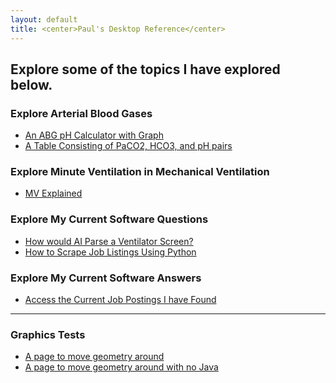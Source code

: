 ```yaml
---
layout: default
title: <center>Paul's Desktop Reference</center>
---
```


<h2>Explore some of the topics I have explored below.</h2>

<h3>Explore Arterial Blood Gases</h3>
<ul>
    <li><a href="ABGpHCalculator.html" title="Interactive pH calculator with visual graphing">An ABG pH Calculator with Graph</a></li>
    <li><a href="abg_table.html" title="Raw data table of PaCO2, HCO3, and pH values">A Table Consisting of PaCO2, HCO3, and pH pairs</a></li>
</ul>

<h3>Explore Minute Ventilation in Mechanical Ventilation</h3>
<ul>
    <li><a href="MinuteVentilationExplained.html" title="A quick tutorial on what Minute Ventilation is for Mechanical Ventilation.">MV Explained</a></li>
</ul>

<h3>Explore My Current Software Questions</h3>
<ul>
    <li><a href="VentScreenOCR.html" title="Using python libraries to extract data from ventilator screens">How would AI Parse a Ventilator Screen?</a></li>
    <li><a href="howto-jobscrape.html" title="Automating job searches with Python in 2025">How to Scrape Job Listings Using Python</a></li>
</ul>

<h3>Explore My Current Software Answers</h3>
<ul>
    <li><a href="jobscrapes.html" title="Curated job listings scraped programmatically">Access the Current Job Postings I have Found</a></li>
</ul>

<hr>

<h3>Graphics Tests</h3>
<ul>
    <li><a href="graphics.html" title="Hello World of Graphics">A page to move geometry around</a></li>
    <li><a href="nojavagraphics.html" title="Hello World of No Java Graphics">A page to move geometry around with no Java</a></li>
</ul>
